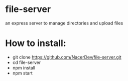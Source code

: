 # file-server
an express server to  manage directories and upload files 
# How to install:
- git clone https://github.com/NacerDev/file-server.git
- cd file-server
- npm install
- npm start
